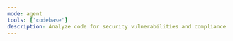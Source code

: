 ```yaml
---
mode: agent
tools: ['codebase']
description: Analyze code for security vulnerabilities and compliance
---
```

